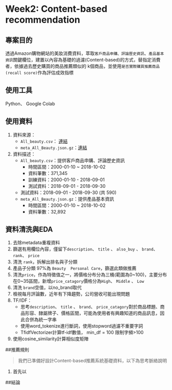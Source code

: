 # Week2: Content-based recommendation

## 專案目的
   透過Amazon購物網站的美妝消費資料，萃取`客戶商品申購、評論歷史資訊`、`產品基本資訊`關鍵欄位，建置以內容為基礎的過濾(Content-based)的方式，替指定消費者，依據過去歷史購買的商品推薦類似的 k個商品，並使用`是否實際購買推薦商品(recall score)`作為評估成效指標

## 使用工具
   Python、 Google Colab

## 使用資料
   1. 資料來源： 
       * `All_beauty.csv`： [連結](http://deepyeti.ucsd.edu/jianmo/amazon/categoryFilesSmall/All_Beauty.csv)
       * `meta_All_Beauty.json.gz`：[連結](http://deepyeti.ucsd.edu/jianmo/amazon/metaFiles2/meta_All_Beauty.json.gz)
   2. 資料描述：
       * `All_beauty.csv`：提供客戶商品申購、評論歷史資訊
          * 時間區間：2000-01-10 ~ 2018-10-02
          * 資料筆數：371,345
          * 訓練資料：2000-01-10 - 2018-09-01
          * 測試資料：2018-09-01 - 2018-09-30
        - 測試資料：2018-09-01 - 2018-09-30 (共 590)
       * `meta_All_Beauty.json.gz`：提供產品基本資訊
          * 時間區間：2000-01-10 ~ 2018-10-02
          * 資料筆數：32,892
## 資料清洗與EDA
   1. 去除metadata重複資料
   2. 篩選有用欄位內容，僅留下`description`、 `title` 、 `also_buy` 、 `brand`、 `rank`、 `price`
   3. 清洗 `rank`，拆解出排名與子分類
   4. 產品子分類 97%為 `Beauty  Personal Care`，篩選此類做推薦
   5. 清洗`price`，作為特徵值之一，將價格分布分為三桶(範圍為0~100)，主要分布在0~35區間，新增`price_catagory`價格分為`High`、 `Middle` 、 `Low` 
   6. 清洗 `brand`空值，以no_brand取代
   7. 檢視每月評論數，近年有下降趨勢，公司營收可能出現問題
   8. TF/IDF：
      * 思考`description`、 `title` 、 `brand`、 `price_catagory`對於商品標題、商品形容、隸屬牌子、價格區間，可能為使用者有興趣知道的商品訊息，因此合併為統一字串
      * 使用word_tokenize進行斷詞，使用stopword過濾不重要字詞
      * TfidfVectorizer計算tf-idf數值， min_df = 100 限制字頻>100
   9. 使用cosine_similarity計算相似度矩陣

##推薦規則
> 我們已準備好設計Content-based推薦系統基礎資料，以下為思考脈絡說明
1. 首先以


##結論







